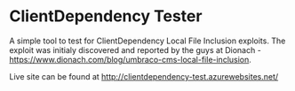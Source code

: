 # ClientDependency Tester

A simple tool to test for ClientDependency Local File Inclusion exploits. The exploit was initialy discovered and reported by the guys at Dionach - https://www.dionach.com/blog/umbraco-cms-local-file-inclusion.

Live site can be found at http://clientdependency-test.azurewebsites.net/

